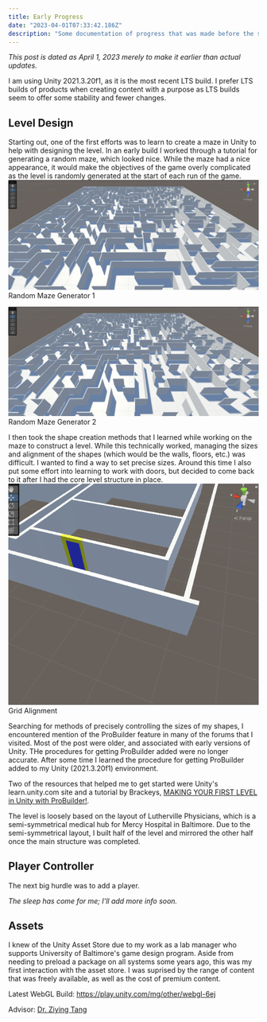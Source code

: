 ```yaml
---
title: Early Progress 
date: "2023-04-01T07:33:42.186Z"
description: "Some documentation of progress that was made before the start of this blog."
---
```


_This post is dated as April 1, 2023 merely to make it earlier than actual updates._

I am using Unity 2021.3.20f1, as it is the most recent LTS build. I prefer LTS builds of products when creating content with a purpose as LTS builds seem to offer some stability and fewer changes.

## Level Design
Starting out, one of the first efforts was to learn to create a maze in Unity to help with designing the level. In an early build I worked through a tutorial for generating a random maze, which looked nice. While the maze had a nice appearance, it would make the objectives of the game overly complicated as the level is randomly generated at the start of each run of the game. 
![Random Maze Generator 1](./random-maze-1.png)
Random Maze Generator 1

![Random Maze Generator 2](./random-maze-2.png)
Random Maze Generator 2


I then took the shape creation methods that I learned while working on the maze to construct a level. While this technically worked, managing the sizes and alignment of the shapes (which would be the walls, floors, etc.) was difficult. I wanted to find a way to set precise sizes. Around this time I also put some effort into learning to work with doors, but decided to come back to it after I had the core level structure in place.
![Grid Alignment](./grid-alignment.png)
Grid Alignment



Searching for methods of precisely controlling the sizes of my shapes, I encountered mention of the ProBuilder feature in many of the forums that I visited. Most of the post were older, and associated with early versions of Unity. THe procedures for getting ProBuilder added were no longer accurate. After some time I learned the procedure for getting ProBuilder added to my Unity (2021.3.20f1) environment.

Two of the resources that helped me to get started were Unity's learn.unity.com site and a tutorial by Brackeys, [MAKING YOUR FIRST LEVEL in Unity with ProBuilder!](https://www.youtube.com/watch?v=YtzIXCKr8Wo).

The level is loosely based on the layout of Lutherville Physicians, which is a semi-symmetrical medical hub for Mercy Hospital in Baltimore. Due to the semi-symmetrical layout, I built half of the level and mirrored the other half once the main structure was completed.


## Player Controller

The next big hurdle was to add a player.

_The sleep has come for me; I'll add more info soon._


## Assets
I knew of the Unity Asset Store due to my work as a lab manager who supports University of Baltimore's game design program. Aside from needing to preload a package on all systems some years ago, this was my first interaction with the asset store. I was suprised by the range of content that was freely available, as well as the cost of premium content.




Latest WebGL Build: https://play.unity.com/mg/other/webgl-6ej

Advisor: [Dr. Ziying Tang](https://www.towson.edu/fcsm/departments/computerinfosci/facultystaff/ztang.html)
